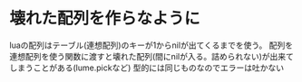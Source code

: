 # 壊れた配列を作らなように

luaの配列はテーブル(連想配列)のキーが1からnilが出てくるまでを使う。
配列を連想配列を使う関数に渡すと壊れた配列(間にnilが入る。詰められない)が出来てしまうことがある(lume.pickなど)
型的には同じものなのでエラーは吐かない
